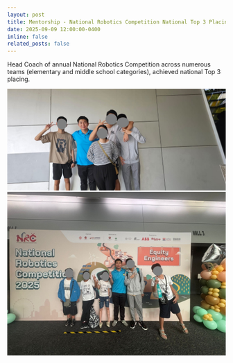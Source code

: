 ```yaml
---
layout: post
title: Mentorship - National Robotics Competition National Top 3 Placing
date: 2025-09-09 12:00:00-0400
inline: false
related_posts: false
---
```


Head Coach of annual National Robotics Competition across numerous teams (elementary and middle school categories), achieved national Top 3 placing.

![img_1](..\assets\img\nrc_1.jpg)
![img_2](..\assets\img\nrc_2.jpg)